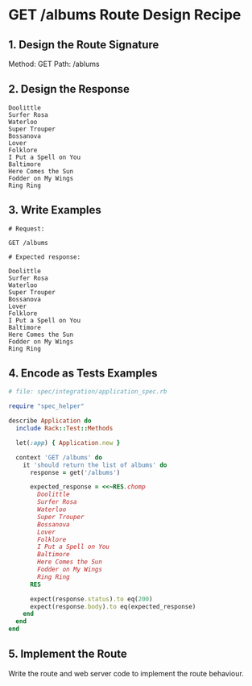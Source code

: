 # GET /albums Route Design Recipe

## 1. Design the Route Signature

Method: GET
Path: /ablums

## 2. Design the Response

```
Doolittle
Surfer Rosa
Waterloo
Super Trouper
Bossanova
Lover
Folklore
I Put a Spell on You
Baltimore
Here Comes the Sun
Fodder on My Wings
Ring Ring
```

## 3. Write Examples

```
# Request:

GET /albums

# Expected response:

Doolittle
Surfer Rosa
Waterloo
Super Trouper
Bossanova
Lover
Folklore
I Put a Spell on You
Baltimore
Here Comes the Sun
Fodder on My Wings
Ring Ring
```

## 4. Encode as Tests Examples

```ruby
# file: spec/integration/application_spec.rb

require "spec_helper"

describe Application do
  include Rack::Test::Methods

  let(:app) { Application.new }

  context 'GET /albums' do
    it 'should return the list of albums' do
      response = get('/albums')

      expected_response = <<~RES.chomp
        Doolittle
        Surfer Rosa
        Waterloo
        Super Trouper
        Bossanova
        Lover
        Folklore
        I Put a Spell on You
        Baltimore
        Here Comes the Sun
        Fodder on My Wings
        Ring Ring
      RES

      expect(response.status).to eq(200)
      expect(response.body).to eq(expected_response)
    end
  end
end
```

## 5. Implement the Route

Write the route and web server code to implement the route behaviour.